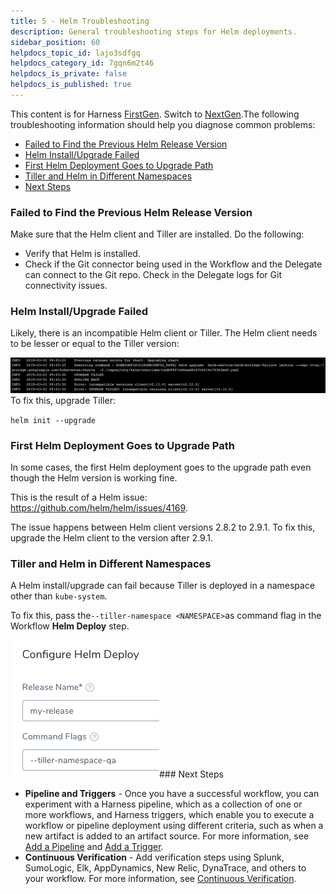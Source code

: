 ```yaml
---
title: 5 - Helm Troubleshooting
description: General troubleshooting steps for Helm deployments.
sidebar_position: 60
helpdocs_topic_id: lajo3sdfgq
helpdocs_category_id: 7gqn6m2t46
helpdocs_is_private: false
helpdocs_is_published: true
---
```


This content is for Harness [FirstGen](/article/1fjmm4by22). Switch to [NextGen](/article/lbhf2h71at).The following troubleshooting information should help you diagnose common problems:

* [Failed to Find the Previous Helm Release Version](https://docs.harness.io/article/lajo3sdfgq-5-helm-troubleshooting#failed_to_find_the_previous_helm_release_version)
* [Helm Install/Upgrade Failed](https://docs.harness.io/article/lajo3sdfgq-5-helm-troubleshooting#helm_install_upgrade_failed)
* [First Helm Deployment Goes to Upgrade Path](https://docs.harness.io/article/lajo3sdfgq-5-helm-troubleshooting#first_helm_deployment_goes_to_upgrade_path)
* [Tiller and Helm in Different Namespaces](https://docs.harness.io/article/lajo3sdfgq-5-helm-troubleshooting#tiller_and_helm_in_different_namespaces)
* [Next Steps](https://docs.harness.io/article/lajo3sdfgq-5-helm-troubleshooting#next_steps)

### Failed to Find the Previous Helm Release Version

Make sure that the Helm client and Tiller are installed. Do the following:

* Verify that Helm is installed.
* Check if the Git connector being used in the Workflow and the Delegate can connect to the Git repo. Check in the Delegate logs for Git connectivity issues.

### Helm Install/Upgrade Failed

Likely, there is an incompatible Helm client or Tiller. The Helm client needs to be lesser or equal to the Tiller version:

![](./static/5-helm-troubleshooting-00.png)To fix this, upgrade Tiller:

`helm init --upgrade`

### First Helm Deployment Goes to Upgrade Path

In some cases, the first Helm deployment goes to the upgrade path even though the Helm version is working fine.

This is the result of a Helm issue: <https://github.com/helm/helm/issues/4169>.

The issue happens between Helm client versions 2.8.2 to 2.9.1. To fix this, upgrade the Helm client to the version after 2.9.1.

### Tiller and Helm in Different Namespaces

A Helm install/upgrade can fail because Tiller is deployed in a namespace other than `kube-system`.

To fix this, pass the`--tiller-namespace <NAMESPACE>`as command flag in the Workflow **Helm Deploy** step.

![](./static/5-helm-troubleshooting-01.png)### Next Steps

* **Pipeline and Triggers** - Once you have a successful workflow, you can experiment with a Harness pipeline, which as a collection of one or more workflows, and Harness triggers, which enable you to execute a workflow or pipeline deployment using different criteria, such as when a new artifact is added to an artifact source. For more information, see [Add a Pipeline](/article/zc1u96u6uj-pipeline-configuration) and [Add a Trigger](/article/xerirloz9a-add-a-trigger-2).
* **Continuous Verification** - Add verification steps using Splunk, SumoLogic, Elk, AppDynamics, New Relic, DynaTrace, and others to your workflow. For more information, see [Continuous Verification](/article/myw4h9u05l-verification-providers-list).

